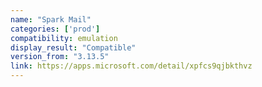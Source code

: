 ```yaml
---
name: "Spark Mail"
categories: ['prod']
compatibility: emulation
display_result: "Compatible"
version_from: "3.13.5"
link: https://apps.microsoft.com/detail/xpfcs9qjbkthvz
---
```


